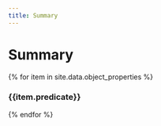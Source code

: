 ```yaml
---
title: Summary
---
```

# Summary

{% for item in site.data.object_properties %}
<h3>{{item.predicate}}</h3>
{% endfor %}
